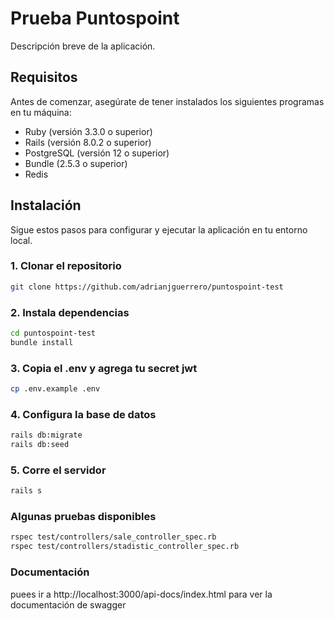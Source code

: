 # Prueba Puntospoint

Descripción breve de la aplicación.

## Requisitos

Antes de comenzar, asegúrate de tener instalados los siguientes programas en tu máquina:

- Ruby (versión 3.3.0 o superior)
- Rails (versión 8.0.2 o superior)
- PostgreSQL (versión 12 o superior)
- Bundle (2.5.3 o superior)
- Redis

## Instalación

Sigue estos pasos para configurar y ejecutar la aplicación en tu entorno local.

### 1. Clonar el repositorio

```bash
git clone https://github.com/adrianjguerrero/puntospoint-test
```
### 2. Instala dependencias
```bash
cd puntospoint-test
bundle install
```

### 3. Copia el .env y agrega tu secret jwt
```bash
cp .env.example .env
```

### 4. Configura la base de datos
```bash
rails db:migrate
rails db:seed
```

### 5. Corre el servidor
```bash
rails s
```

### Algunas pruebas disponibles
```bash
rspec test/controllers/sale_controller_spec.rb
rspec test/controllers/stadistic_controller_spec.rb
```
### Documentación
puees ir a http://localhost:3000/api-docs/index.html para ver la documentación de swagger
